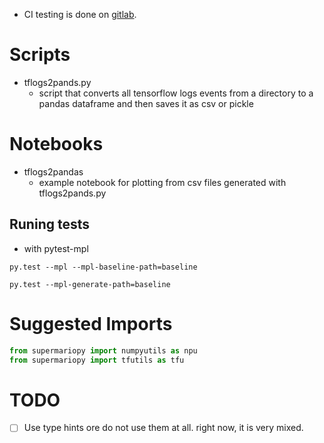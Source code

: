 * CI testing is done on [gitlab](https://gitlab.com/theRealSuperMario/supermariopy).


# Scripts

* tflogs2pands.py
    * script that converts all tensorflow logs events from a directory to a pandas dataframe and then saves it as csv or pickle

# Notebooks

* tflogs2pandas
    * example notebook for plotting from csv files generated with tflogs2pands.py


## Runing tests

* with pytest-mpl
```bast
py.test --mpl --mpl-baseline-path=baseline

py.test --mpl-generate-path=baseline
```


# Suggested Imports

```python
from supermariopy import numpyutils as npu
from supermariopy import tfutils as tfu
```


# TODO
 - [ ] Use type hints ore do not use them at all. right now, it is very mixed.
